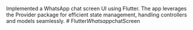 Implemented a WhatsApp chat screen UI using Flutter. 
The app leverages the Provider package for efficient state management, 
handling controllers and models seamlessly.
#   F l u t t e r _ W h a t s a p p _ c h a t S c r e e n 
 
 
